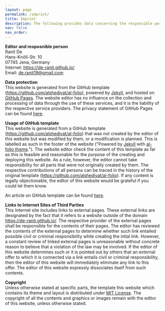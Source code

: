 ```yaml
---
layout: page
permalink: /imprint/
title: Imprint
description: The following provides data concerning the responsible person for this website, obligations with regard to data protection, as well as other important legal references involving the Internet site of Ranit De (<a href='https://de-ranit.github.io/'>https://de-ranit.github.io/</a>).
nav: false
nav_order:
---
```


**Editor and resposnible person**
<br>Ranit De
<br>Hans-Knöll-Str. 10
<br>07745 Jena, Germany
<br>Internet: <a href='https://de-ranit.github.io/'>https://de-ranit.github.io/</a>
<br>Email: de.ranit19@gmail.com

**Data protection**
<br>This website is generated from the GitHub template (<a href='https://github.com/alshedivat/al-folio'>https://github.com/alshedivat/al-folio</a>), powered by <a href='https://jekyllrb.com/'>Jekyll</a>, and hosted on <a href='https://pages.github.com/'>GitHub Pages</a>. The website editor has no influence on the collection and processing of data through the use of these services, and it is the liability of the respective service providers. The privacy statement of GitHub Pages can be found <a href='https://docs.github.com/en/site-policy/privacy-policies'>here</a>.

**Usage of GitHub template**
<br>This website is generated from a GitHub template (<a href='https://github.com/alshedivat/al-folio'>https://github.com/alshedivat/al-folio</a>) that was not created by the editor of this website but was modified by them, or a modification is planned. This is labelled as such in the footer of the website ("Powered by <a href='https://jekyllrb.com/'>Jekyll</a> with <a href='https://github.com/alshedivat/al-folio'>al-folio theme</a>."). The website editor check the content of this template as far as this is feasible and reasonable for the purpose of the creating and deploying this website. As a rule, however, the editor cannot take responsibility for all parts that were not originally created by them. The respective contributions of all persons can be traced in the history of the original template (<a href='https://github.com/alshedivat/al-folio'>https://github.com/alshedivat/al-folio</a>). If any content is legally objectionable, the editor of this website would be grateful if you could let them know.

<p>
An article on GitHub template can be found <a href='https://docs.github.com/en/repositories/creating-and-managing-repositories/creating-a-template-repository'>here</a>.
</p>

**Links to Internet Sites of Third Parties**
<br>This Internet site includes links to external pages. These external links are designated by the fact that it refers to a website outside of the domain <a href='https://de-ranit.github.io/'>https://de-ranit.github.io/</a>. The respective provider of the external pages shall be responsible for the contents of their pages. The editor has reviewed the contents of the external pages to determine whether such link entailed possible civil or criminal responsibility while creating the intial link. However, a constant review of linked external pages is unreasonable without concrete reason to believe that a violation of the law may be involved. If the editor of this website determines such or it is pointed out by others that an external offer to which it is connected via a link entails civil or criminal responsibility, then the editor of this website will immediately eliminate any link to this offer. The editor of this website expressly dissociates itself from such contents.

**Copyright**
<br>Unless otherwise stated at specific parts, the template this website which contains its theme and layout is distributed under <a href='https://github.com/de-ranit/de-ranit.github.io/blob/main/LICENSE'>MIT License</a>. The copyright of all the contents and graphics or images remain with the editor of this website, unless otherwise stated.